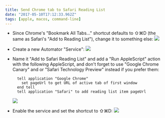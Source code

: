 ```yaml
---
title: Send Chrome tab to Safari Reading List
date: "2017-05-10T17:12:33.962Z"
tags: [apple, macos, command-line]
---
```


- Since Chrome's "Bookmark All Tabs…" shortcut defaults to ⇧⌘D (the same as Safari's "Add to Reading List"), change it to something else: ![](/assets/blog/send-chrome-tab-to-safari-reading-list/1.png)
- Create a new Automator "Service": ![](/assets/blog/send-chrome-tab-to-safari-reading-list/2.png)
- Name it "Add to Safari Reading List" and add a "Run AppleScript" action with the following AppleScript, and don't forget to use "Google Chrome Canary" and or "Safari Technology Preview" instead if you prefer them:

  ```applescript
    tell application "Google Chrome"
      set pageUrl to get URL of active tab of first window
    end tell
    tell application "Safari" to add reading list item pageUrl
  ```

  ![](/assets/blog/send-chrome-tab-to-safari-reading-list/3.png)

- Enable the service and set the shortcut to ⇧⌘D: ![](/assets/blog/send-chrome-tab-to-safari-reading-list/4.png)
